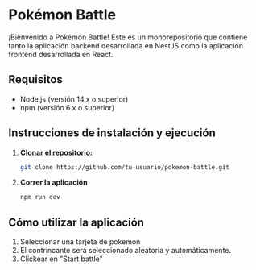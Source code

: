 # Pokémon Battle

¡Bienvenido a Pokémon Battle! Este es un monorepositorio que contiene tanto 
la aplicación backend desarrollada en NestJS como la aplicación frontend desarrollada en React.

## Requisitos

- Node.js (versión 14.x o superior)
- npm (versión 6.x o superior)

## Instrucciones de instalación y ejecución

1. **Clonar el repositorio:**
   ```bash
   git clone https://github.com/tu-usuario/pokemon-battle.git
2. **Correr la aplicación**
   ```bash
   npm run dev

## Cómo utilizar la aplicación
1. Seleccionar una tarjeta de pokemon
2. El contrincante será seleccionado aleatoria y automáticamente.
3. Clickear en "Start battle"
